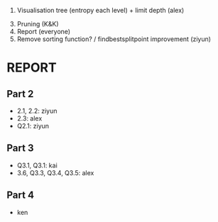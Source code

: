 1. Visualisation tree (entropy each level) + limit depth (alex)
<!-- 2. JSON ? -->
3. Pruning (K&K)
4. Report (everyone)
5. Remove sorting function? / findbestsplitpoint improvement (ziyun)


# REPORT

## Part 2
- 2.1, 2.2: ziyun
- 2.3: alex
- Q2.1: ziyun

## Part 3
- Q3.1, Q3.1: kai
- 3.6, Q3.3, Q3.4, Q3.5: alex

## Part 4
- ken